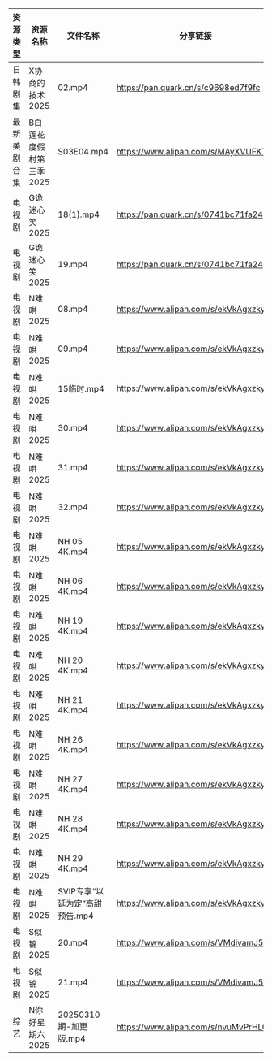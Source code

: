 | 资源类型   | 资源名称           | 文件名称                 | 分享链接                                 | 更新时间                |
| ------ | -------------- | -------------------- | ------------------------------------ | ------------------- |
| 日韩剧集   | X协商的技术2025     | 02.mp4               | https://pan.quark.cn/s/c9698ed7f9fc  | 2025-03-10 01:28:31 |
| 最新美剧合集 | B白莲花度假村第三季2025 | S03E04.mp4           | https://www.alipan.com/s/MAyXVUFKTrn | 2025-03-10 14:05:20 |
| 电视剧    | G诡迷心笑2025      | 18(1).mp4            | https://pan.quark.cn/s/0741bc71fa24  | 2025-03-10 16:22:23 |
| 电视剧    | G诡迷心笑2025      | 19.mp4               | https://pan.quark.cn/s/0741bc71fa24  | 2025-03-10 16:22:26 |
| 电视剧    | N难哄2025        | 08.mp4               | https://www.alipan.com/s/ekVkAgxzkyz | 2025-03-10 16:06:40 |
| 电视剧    | N难哄2025        | 09.mp4               | https://www.alipan.com/s/ekVkAgxzkyz | 2025-03-10 16:06:40 |
| 电视剧    | N难哄2025        | 15临时.mp4             | https://www.alipan.com/s/ekVkAgxzkyz | 2025-03-10 16:06:40 |
| 电视剧    | N难哄2025        | 30.mp4               | https://www.alipan.com/s/ekVkAgxzkyz | 2025-03-10 16:06:40 |
| 电视剧    | N难哄2025        | 31.mp4               | https://www.alipan.com/s/ekVkAgxzkyz | 2025-03-10 14:06:47 |
| 电视剧    | N难哄2025        | 32.mp4               | https://www.alipan.com/s/ekVkAgxzkyz | 2025-03-10 14:06:47 |
| 电视剧    | N难哄2025        | NH 05 4K.mp4         | https://www.alipan.com/s/ekVkAgxzkyz | 2025-03-10 16:06:40 |
| 电视剧    | N难哄2025        | NH 06 4K.mp4         | https://www.alipan.com/s/ekVkAgxzkyz | 2025-03-10 16:06:39 |
| 电视剧    | N难哄2025        | NH 19 4K.mp4         | https://www.alipan.com/s/ekVkAgxzkyz | 2025-03-10 16:06:39 |
| 电视剧    | N难哄2025        | NH 20 4K.mp4         | https://www.alipan.com/s/ekVkAgxzkyz | 2025-03-10 16:06:39 |
| 电视剧    | N难哄2025        | NH 21 4K.mp4         | https://www.alipan.com/s/ekVkAgxzkyz | 2025-03-10 16:06:39 |
| 电视剧    | N难哄2025        | NH 26 4K.mp4         | https://www.alipan.com/s/ekVkAgxzkyz | 2025-03-10 16:06:39 |
| 电视剧    | N难哄2025        | NH 27 4K.mp4         | https://www.alipan.com/s/ekVkAgxzkyz | 2025-03-10 16:06:38 |
| 电视剧    | N难哄2025        | NH 28 4K.mp4         | https://www.alipan.com/s/ekVkAgxzkyz | 2025-03-10 16:06:38 |
| 电视剧    | N难哄2025        | NH 29 4K.mp4         | https://www.alipan.com/s/ekVkAgxzkyz | 2025-03-10 16:06:38 |
| 电视剧    | N难哄2025        | SVIP专享“以延为定”高甜预告.mp4 | https://www.alipan.com/s/ekVkAgxzkyz | 2025-03-10 16:06:38 |
| 电视剧    | S似锦2025        | 20.mp4               | https://www.alipan.com/s/VMdivamJ5t3 | 2025-03-10 00:07:01 |
| 电视剧    | S似锦2025        | 21.mp4               | https://www.alipan.com/s/VMdivamJ5t3 | 2025-03-10 00:07:01 |
| 综艺     | N你好星期六2025     | 20250310期-加更版.mp4    | https://www.alipan.com/s/nvuMvPrHLGa | 2025-03-10 14:09:08 |
